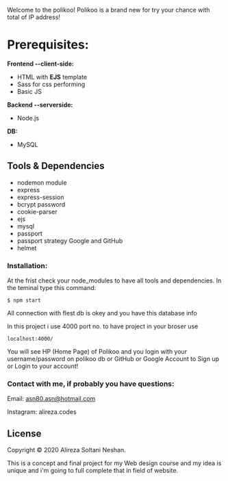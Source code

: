 Welcome to the polikoo!
Polikoo is a brand new for try your chance with total of IP address!

# Prerequisites:

**Frontend --client-side:**

* HTML with **EJS** template
* Sass for css performing
* Basic JS

**Backend --serverside:**
* Node.js

**DB:**

* MySQL

## Tools & Dependencies
* nodemon module
* express
* express-session
* bcrypt password 
* cookie-parser
* ejs
* mysql
* passport
* passport strategy Google and GitHub
* helmet

### Installation:
At the frist check your node_modules to have all tools and dependencies.
In the teminal type this command:

`$ npm start`

All connection with flest db is okey and you have this database info

In this project i use 4000 port no. to have project in your broser
use

`localhost:4000/`

You will see HP (Home Page) of Polikoo and you login with your username/password on polikoo db or GitHub or Google Account to Sign up or Login to your account!

### Contact with me, if probably you have questions:

Email: asn80.asn@hotmail.com

Instagram: alireza.codes




## License

Copyright © 2020 Alireza Soltani Neshan.

This is a concept and final project for my Web design course and my idea is unique and i'm going to full complete that in field of website.



